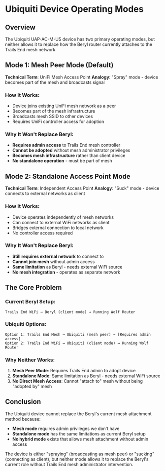 # Ubiquiti Device Operating Modes

## Overview
The Ubiquiti UAP-AC-M-US device has two primary operating modes, but neither allows it to replace how the Beryl router currently attaches to the Trails End mesh network.

## Mode 1: Mesh Peer Mode (Default)
**Technical Term**: UniFi Mesh Access Point
**Analogy**: "Spray" mode - device becomes part of the mesh and broadcasts signal

### How It Works:
- Device joins existing UniFi mesh network as a peer
- Becomes part of the mesh infrastructure
- Broadcasts mesh SSID to other devices
- Requires UniFi controller access for adoption

### Why It Won't Replace Beryl:
- **Requires admin access** to Trails End mesh controller
- **Cannot be adopted** without mesh administrator privileges
- **Becomes mesh infrastructure** rather than client device
- **No standalone operation** - must be part of mesh

## Mode 2: Standalone Access Point Mode
**Technical Term**: Independent Access Point
**Analogy**: "Suck" mode - device connects to external networks as client

### How It Works:
- Device operates independently of mesh networks
- Can connect to external WiFi networks as client
- Bridges external connection to local network
- No controller access required

### Why It Won't Replace Beryl:
- **Still requires external network** to connect to
- **Cannot join mesh** without admin access
- **Same limitation** as Beryl - needs external WiFi source
- **No mesh integration** - operates as separate network

## The Core Problem

### Current Beryl Setup:
```
Trails End WiFi → Beryl (client mode) → Running Wolf Router
```

### Ubiquiti Options:
```
Option 1: Trails End Mesh → Ubiquiti (mesh peer) → [Requires admin access]
Option 2: Trails End WiFi → Ubiquiti (client mode) → Running Wolf Router
```

### Why Neither Works:
1. **Mesh Peer Mode**: Requires Trails End admin to adopt device
2. **Standalone Mode**: Same limitation as Beryl - needs external WiFi source
3. **No Direct Mesh Access**: Cannot "attach to" mesh without being "adopted by" mesh

## Conclusion
The Ubiquiti device cannot replace the Beryl's current mesh attachment method because:
- **Mesh mode** requires admin privileges we don't have
- **Standalone mode** has the same limitations as current Beryl setup
- **No hybrid mode** exists that allows mesh attachment without admin access

The device is either "spraying" (broadcasting as mesh peer) or "sucking" (connecting as client), but neither mode allows it to replace the Beryl's current role without Trails End mesh administrator intervention. 